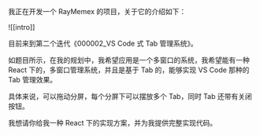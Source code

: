 我正在开发一个 RayMemex 的项目，关于它的介绍如下：

![[intro]]

目前来到第二个迭代《000002_VS Code 式 Tab 管理系统》。

如题目所示，在我的规划中，我希望应用是一个多窗口的系统，我希望能有一种 React 下的，多窗口管理系统，并且是基于 Tab 的，能够实现 VS Code 那种的 Tab 管理效果。

具体来说，可以拖动分屏，每个分屏下可以摆放多个 Tab，同时 Tab 还带有关闭按钮。

我想请你给我一种 React 下的实现方案，并为我提供完整实现代码。


